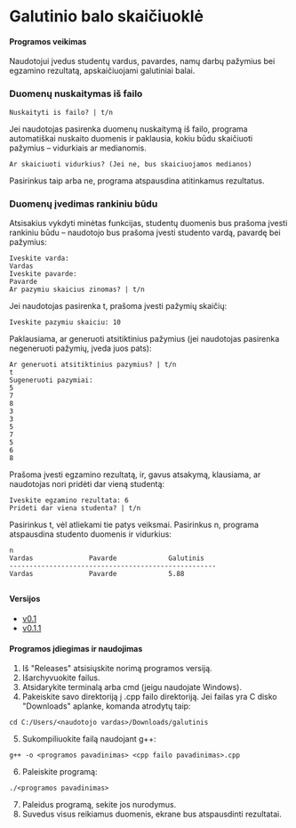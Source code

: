 # Galutinio balo skaičiuoklė
#### Programos veikimas
Naudotojui įvedus studentų vardus, pavardes, namų darbų pažymius bei egzamino rezultatą, apskaičiuojami galutiniai balai.
### Duomenų nuskaitymas iš failo
```
Nuskaityti is failo? | t/n
```
Jei naudotojas pasirenka duomenų nuskaitymą iš failo, programa automatiškai nuskaito duomenis ir paklausia, kokiu būdu skaičiuoti pažymius – vidurkiais ar medianomis.
```
Ar skaiciuoti vidurkius? (Jei ne, bus skaiciuojamos medianos)
```
Pasirinkus taip arba ne, programa atspausdina atitinkamus rezultatus.

### Duomenų įvedimas rankiniu būdu
Atsisakius vykdyti minėtas funkcijas, studentų duomenis bus prašoma įvesti rankiniu būdu – naudotojo bus prašoma įvesti studento vardą, pavardę bei pažymius:
```
Iveskite varda:
Vardas
Iveskite pavarde:
Pavarde
Ar pazymiu skaicius zinomas? | t/n
```
Jei naudotojas pasirenka t, prašoma įvesti pažymių skaičių:
```
Iveskite pazymiu skaiciu: 10
```
Paklausiama, ar generuoti atsitiktinius pažymius (jei naudotojas pasirenka negeneruoti pažymių, įveda juos pats):
```
Ar generuoti atsitiktinius pazymius? | t/n
t
Sugeneruoti pazymiai: 
5
7
8
3
3
5
7
5
6
8
```
Prašoma įvesti egzamino rezultatą, ir, gavus atsakymą, klausiama, ar naudotojas nori pridėti dar vieną studentą:
```
Iveskite egzamino rezultata: 6
Prideti dar viena studenta? | t/n
```
Pasirinkus t, vėl atliekami tie patys veiksmai. Pasirinkus n, programa atspausdina studento duomenis ir vidurkius:
```
n
Vardas              Pavarde             Galutinis   
----------------------------------------------------
Vardas              Pavarde             5.88        
```
##
#### Versijos
- [v0.1](https://github.com/audronem/galutinis/tree/v0.1)
- [v0.1.1](https://github.com/audronem/galutinis/tree/v0.1.1)
#### Programos įdiegimas ir naudojimas
1. Iš "Releases" atsisiųskite norimą programos versiją.
2. Išarchyvuokite failus.
3. Atsidarykite terminalą arba cmd (jeigu naudojate Windows).
4. Pakeiskite savo direktoriją į .cpp failo direktoriją. Jei failas yra C disko "Downloads" aplanke, komanda atrodytų taip:
```
cd C:/Users/<naudotojo vardas>/Downloads/galutinis
```
5. Sukompiliuokite failą naudojant g++:
```
g++ -o <programos pavadinimas> <cpp failo pavadinimas>.cpp
```
6. Paleiskite programą:
```
./<programos pavadinimas>
```
7. Paleidus programą, sekite jos nurodymus.
8. Suvedus visus reikiamus duomenis, ekrane bus atspausdinti rezultatai.
